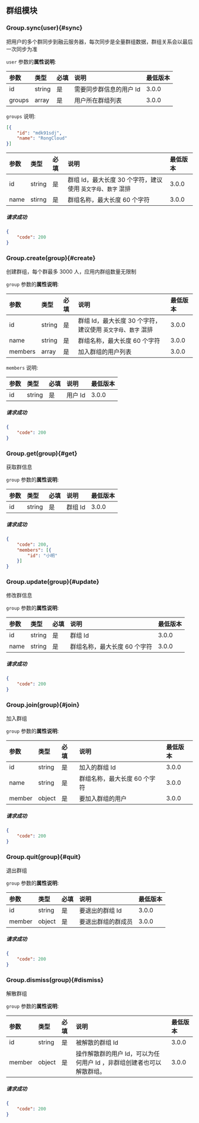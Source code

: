 ## 群组模块

### Group.sync(user){#sync}

把用户的多个群同步到融云服务器，每次同步是全量群组数据，群组关系会以最后一次同步为准

`user` 参数的**属性说明**:

| 参数   	 		|	类型		| 必填	| 说明 							|最低版本	|
| :----------------	|:--------	|:-----	|:------------------------------|:----- |
| id		  		| string 	| 	是 	| 需要同步群信息的用户 Id	 | 3.0.0 |
| groups	  		| array 	| 	是 	| 用户所在群组列表 | 3.0.0 |

`groups` 说明:

```json
[{
	"id": "mdk91sdj",
	"name": "RongCloud"
}]
```

| 参数   	 		|	类型		| 必填	| 说明 							|最低版本	|
| :----------------	|:--------	|:-----	|:------------------------------|:----- |
| id		  		| string 	| 	是 	| 群组 Id，最大长度 30 个字符，建议使用 `英文字母`、`数字` 混排	 | 3.0.0 |
| name	  			| stirng 	| 	是 	| 群组名称，最大长度 60 个字符 | 3.0.0 |

##### 请求成功

```json
{
    "code": 200
}
```

### Group.create(group){#create}

创建群组，每个群最多 3000 人，应用内群组数量无限制

`group` 参数的**属性说明**:

| 参数   	 		|	类型		| 必填	| 说明 							|最低版本	|
| :----------------	|:--------	|:-----	|:------------------------------|:----- |
| id		  		| string 	| 	是 	| 群组 Id，最大长度 30 个字符，建议使用 `英文字母`、`数字` 混排	 | 3.0.0 |
| name	  			| string 	| 	是 	| 群组名称，最大长度 60 个字符 | 3.0.0 |
| members	  		| array 	| 	是 	| 加入群组的用户列表 | 3.0.0 |

`members` 说明:

| 参数   	 		|	类型		| 必填	| 说明 							|最低版本	|
| :----------------	|:--------	|:-----	|:------------------------------|:----- |
| id		  		| string 	| 	是 	| 用户 Id	 | 3.0.0 |

##### 请求成功

```json
{
    "code": 200
}
```


### Group.get(group){#get}

获取群信息

`group` 参数的**属性说明**:

| 参数   	 		|	类型		| 必填	| 说明 							|最低版本	|
| :----------------	|:--------	|:-----	|:------------------------------|:----- |
| id		  		| string 	| 	是 	| 群组 Id | 3.0.0 |

##### 请求成功

```json
{
	"code": 200,
	"members": [{
		"id": "小明"
	}]
}
```

### Group.update(group){#update}

修改群信息

`group` 参数的**属性说明**:

| 参数   	 		|	类型		| 必填	| 说明 							|最低版本	|
| :----------------	|:--------	|:-----	|:------------------------------|:----- |
| id		  		| string 	| 	是 	| 群组 Id	 | 3.0.0 |
| name		  		| string 	| 	是 	| 群组名称，最大长度 60 个字符 | 3.0.0 |

##### 请求成功

```json
{
    "code": 200
}
```

### Group.join(group){#join}

加入群组

`group` 参数的**属性说明**:

| 参数   	 		|	类型		| 必填	| 说明 							|最低版本	|
| :----------------	|:--------	|:-----	|:------------------------------|:----- |
| id		  		| string 	| 	是 	| 加入的群组 Id	 | 3.0.0 |
| name	  			| string 	| 	是 	| 群组名称，最大长度 60 个字符 | 3.0.0 |
| member	  		| object 	| 	是 	| 要加入群组的用户 | 3.0.0 |

##### 请求成功

```json
{
    "code": 200
}
```

### Group.quit(group){#quit}

退出群组

`group` 参数的**属性说明**:

| 参数   	 		|	类型		| 必填	| 说明 							|最低版本	|
| :----------------	|:--------	|:-----	|:------------------------------|:----- |
| id		  		| string 	| 	是 	| 要退出的群组 Id  | 3.0.0 |
| member	  		| object 	| 	是 	| 要退出群组的群成员 | 3.0.0 |

##### 请求成功

```json
{
    "code": 200
}
```

### Group.dismiss(group){#dismiss}

解散群组

`group` 参数的**属性说明**:

| 参数   	 		|	类型		| 必填	| 说明 							|最低版本	|
| :----------------	|:--------	|:-----	|:------------------------------|:----- |
| id		  		| string 	| 	是 	| 被解散的群组 Id	 | 3.0.0 |
| member	  		| object 	| 	是 	| 操作解散群的用户 Id，可以为任何用户 Id ，非群组创建者也可以解散群组。 | 3.0.0 |

##### 请求成功

```json
{
    "code": 200
}
```
